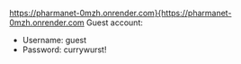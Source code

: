 https://pharmanet-0mzh.onrender.com}{https://pharmanet-0mzh.onrender.com
Guest account: 
- Username: guest
- Password: currywurst!
